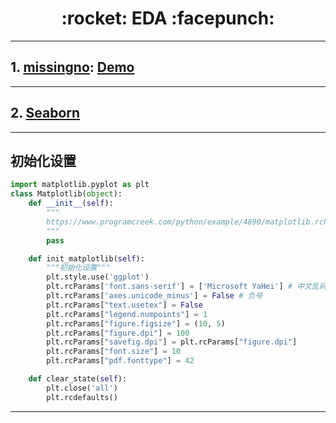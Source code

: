 <h1 align = "center">:rocket: EDA :facepunch:</h1>

---
## 1. [missingno][1]: [Demo][3]
---
## 2. [Seaborn][2]
---
## 初始化设置
```python
import matplotlib.pyplot as plt
class Matplotlib(object):
    def __init__(self):
        """
        https://www.programcreek.com/python/example/4890/matplotlib.rcParams
        """
        pass

    def init_matplotlib(self):
        """初始化设置"""
        plt.style.use('ggplot')
        plt.rcParams['font.sans-serif'] = ['Microsoft YaHei'] # 中文乱码的处理
        plt.rcParams['axes.unicode_minus'] = False # 负号
        plt.rcParams["text.usetex"] = False
        plt.rcParams["legend.numpoints"] = 1
        plt.rcParams["figure.figsize"] = (10, 5)
        plt.rcParams["figure.dpi"] = 100
        plt.rcParams["savefig.dpi"] = plt.rcParams["figure.dpi"]
        plt.rcParams["font.size"] = 10
        plt.rcParams["pdf.fonttype"] = 42

    def clear_state(self):
        plt.close('all')
        plt.rcdefaults()
```










---
[1]: https://github.com/ResidentMario/missingno
[2]: https://github.com/Jie-Yuan/2_DataMining/tree/master/1_DataExploration/3_Seaborn
[3]: https://github.com/Jie-Yuan/DataMining/blob/master/1_DataExploration/4_Missingno/README.md

